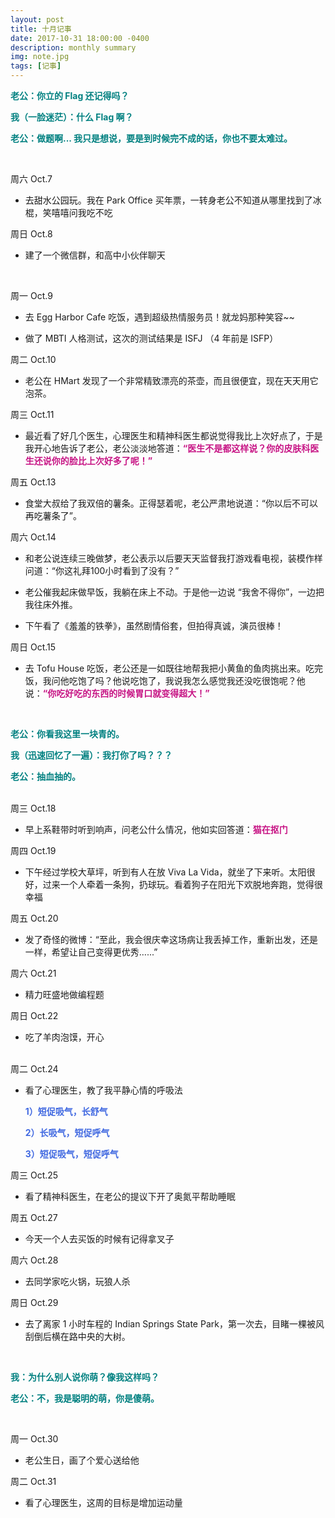 ```yaml
---
layout: post
title: 十月记事
date: 2017-10-31 18:00:00 -0400
description: monthly summary
img: note.jpg
tags: [记事]
---
```




<span style="color:teal">**老公：你立的 Flag 还记得吗？**</span>

<span style="color:teal">**我（一脸迷茫）：什么 Flag 啊？**</span>

<span style="color:teal">**老公：做题啊... 我只是想说，要是到时候完不成的话，你也不要太难过。**</span>



<br>

周六 Oct.7
- 去甜水公园玩。我在 Park Office 买年票，一转身老公不知道从哪里找到了冰棍，笑嘻嘻问我吃不吃

周日 Oct.8

- 建了一个微信群，和高中小伙伴聊天

<br>

周一 Oct.9
- 去 Egg Harbor Cafe 吃饭，遇到超级热情服务员！就龙妈那种笑容~~

- 做了 MBTI 人格测试，这次的测试结果是 ISFJ （4 年前是 ISFP）


周二 Oct.10

- 老公在 HMart 发现了一个非常精致漂亮的茶壶，而且很便宜，现在天天用它泡茶。

周三 Oct.11
- 最近看了好几个医生，心理医生和精神科医生都说觉得我比上次好点了，于是我开心地告诉了老公，老公淡淡地答道：<span style="color:MediumVioletRed">**“医生不是都这样说？你的皮肤科医生还说你的脸比上次好多了呢！”**</span> 

周五 Oct.13
- 食堂大叔给了我双倍的薯条。正得瑟着呢，老公严肃地说道：“你以后不可以再吃薯条了”。

周六 Oct.14
- 和老公说连续三晚做梦，老公表示以后要天天监督我打游戏看电视，装模作样问道：“你这礼拜100小时看到了没有？”

- 老公催我起床做早饭，我躺在床上不动。于是他一边说 “我舍不得你”，一边把我往床外推。

- 下午看了《羞羞的铁拳》，虽然剧情俗套，但拍得真诚，演员很棒！

周日 Oct.15
- 去 Tofu House 吃饭，老公还是一如既往地帮我把小黄鱼的鱼肉挑出来。吃完饭，我问他吃饱了吗？他说吃饱了，我说我怎么感觉我还没吃很饱呢？他说：<span style="color:MediumVioletRed">**“你吃好吃的东西的时候胃口就变得超大！”**</span> 


<br>

<span style="color:Teal">**老公：你看我这里一块青的。**</span>

<span style="color:Teal">**我（迅速回忆了一遍）：我打你了吗？？？**</span>

<span style="color:Teal">**老公：抽血抽的。**</span>


<br>
周三 Oct.18

- 早上系鞋带时听到响声，问老公什么情况，他如实回答道：<span style="color:MediumVioletRed">**猫在抠门**</span>

周四 Oct.19

- 下午经过学校大草坪，听到有人在放 Viva La Vida，就坐了下来听。太阳很好，过来一个人牵着一条狗，扔球玩。看着狗子在阳光下欢脱地奔跑，觉得很幸福

周五 Oct.20

- 发了奇怪的微博：“至此，我会很庆幸这场病让我丢掉工作，重新出发，还是一样，希望让自己变得更优秀…...”


周六 Oct.21
- 精力旺盛地做编程题

周日 Oct.22
- 吃了羊肉泡馍，开心

<br>
周二 Oct.24

- 看了心理医生，教了我平静心情的呼吸法

  <span style="color:RoyalBlue"> **1）短促吸气，长舒气**</span>

  <span style="color:RoyalBlue">**2）长吸气，短促呼气**</span>

  <span style="color:RoyalBlue">**3）短促吸气，短促呼气**</span>

周三 Oct.25

- 看了精神科医生，在老公的提议下开了奥氮平帮助睡眠

周五 Oct.27

- 今天一个人去买饭的时候有记得拿叉子

周六 Oct.28

- 去同学家吃火锅，玩狼人杀

周日 Oct.29

- 去了离家 1 小时车程的 Indian Springs State Park，第一次去，目睹一棵被风刮倒后横在路中央的大树。


<br>

<span style="color:Teal">**我：为什么别人说你萌？像我这样吗？**</span>

<span style="color:Teal">**老公：不，我是聪明的萌，你是傻萌。**</span>



<br>

周一 Oct.30

- 老公生日，画了个爱心送给他 

周二 Oct.31

- 看了心理医生，这周的目标是增加运动量

